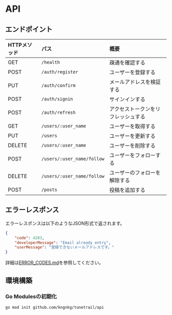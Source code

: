 # API

## エンドポイント

| HTTPメソッド  | パス                        | 概要                                   |
| :----------- | :------------------------- | :------------------------------------- |
| GET          | `/health`                  | 疎通を確認する                         |
| POST         | `/auth/register`           | ユーザーを登録する                     |
| PUT          | `/auth/confirm`            | メールアドレスを検証する                     |
| POST         | `/auth/signin`             | サインインする                     |
| POST         | `/auth/refresh`            | アクセストークンをリフレッシュする           |
| GET          | `/users/:user_name`        | ユーザーを取得する                 |
| PUT          | `/users`                   | ユーザーを更新する                     |
| DELETE       | `/users/:user_name`        | ユーザーを削除する               |
| POST         | `/users/:user_name/follow` | ユーザーをフォローする               |
| DELETE       | `/users/:user_name/follow` | ユーザーのフォローを解除する             |
| POST         | `/posts`                   | 投稿を追加する                     |

## エラーレスポンス

エラーレスポンスは以下のようなJSON形式で返されます。

```json
{
    "code": 4203,
    "developerMessage": "Email already entry",
    "userMessage": "登録できないメールアドレスです。"
}
```

詳細は[ERROR_CODES.md](docs/ERROR_CODES.md)を参照してください。

## 環境構築
### Go Modulesの初期化

```
go mod init github.com/kngnkg/tunetrail/api
```
